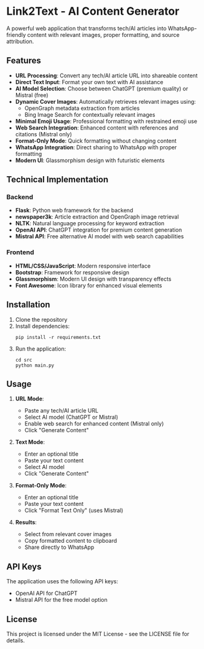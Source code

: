 # Link2Text - AI Content Generator

A powerful web application that transforms tech/AI articles into WhatsApp-friendly content with relevant images, proper formatting, and source attribution.

## Features

- **URL Processing**: Convert any tech/AI article URL into shareable content
- **Direct Text Input**: Format your own text with AI assistance
- **AI Model Selection**: Choose between ChatGPT (premium quality) or Mistral (free)
- **Dynamic Cover Images**: Automatically retrieves relevant images using:
  - OpenGraph metadata extraction from articles
  - Bing Image Search for contextually relevant images
- **Minimal Emoji Usage**: Professional formatting with restrained emoji use
- **Web Search Integration**: Enhanced content with references and citations (Mistral only)
- **Format-Only Mode**: Quick formatting without changing content
- **WhatsApp Integration**: Direct sharing to WhatsApp with proper formatting
- **Modern UI**: Glassmorphism design with futuristic elements

## Technical Implementation

### Backend
- **Flask**: Python web framework for the backend
- **newspaper3k**: Article extraction and OpenGraph image retrieval
- **NLTK**: Natural language processing for keyword extraction
- **OpenAI API**: ChatGPT integration for premium content generation
- **Mistral API**: Free alternative AI model with web search capabilities

### Frontend
- **HTML/CSS/JavaScript**: Modern responsive interface
- **Bootstrap**: Framework for responsive design
- **Glassmorphism**: Modern UI design with transparency effects
- **Font Awesome**: Icon library for enhanced visual elements

## Installation

1. Clone the repository
2. Install dependencies:
   ```
   pip install -r requirements.txt
   ```
3. Run the application:
   ```
   cd src
   python main.py
   ```

## Usage

1. **URL Mode**:
   - Paste any tech/AI article URL
   - Select AI model (ChatGPT or Mistral)
   - Enable web search for enhanced content (Mistral only)
   - Click "Generate Content"

2. **Text Mode**:
   - Enter an optional title
   - Paste your text content
   - Select AI model
   - Click "Generate Content"

3. **Format-Only Mode**:
   - Enter an optional title
   - Paste your text content
   - Click "Format Text Only" (uses Mistral)

4. **Results**:
   - Select from relevant cover images
   - Copy formatted content to clipboard
   - Share directly to WhatsApp

## API Keys

The application uses the following API keys:
- OpenAI API for ChatGPT
- Mistral API for the free model option

## License

This project is licensed under the MIT License - see the LICENSE file for details.
